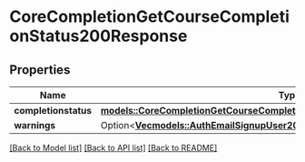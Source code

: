 # CoreCompletionGetCourseCompletionStatus200Response

## Properties

Name | Type | Description | Notes
------------ | ------------- | ------------- | -------------
**completionstatus** | [**models::CoreCompletionGetCourseCompletionStatus200ResponseCompletionstatus**](core_completion_get_course_completion_status_200_response_completionstatus.md) |  | 
**warnings** | Option<[**Vec<models::AuthEmailSignupUser200ResponseWarningsInner>**](auth_email_signup_user_200_response_warnings_inner.md)> |  | [optional]

[[Back to Model list]](../README.md#documentation-for-models) [[Back to API list]](../README.md#documentation-for-api-endpoints) [[Back to README]](../README.md)


